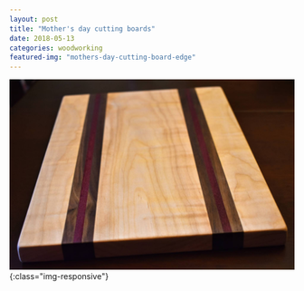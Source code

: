 ```yaml
---
layout: post
title: "Mother's day cutting boards"
date: 2018-05-13
categories: woodworking 
featured-img: "mothers-day-cutting-board-edge"
---
```




![mothers-day-cutting-board-edge](/assets/img/posts/mothers-day-cutting-board-edge.jpg){:class="img-responsive"}
